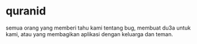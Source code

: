 # quranid
semua orang yang memberi tahu kami tentang bug, membuat du3a untuk kami, atau yang membagikan aplikasi dengan keluarga dan teman.
